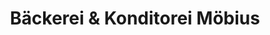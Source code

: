 ---
title: "Bäckerei & Konditorei Möbius"
url: /bad-koestritz/baeckerei-und-konditorei-moebius/
shop: Bäckerei
---